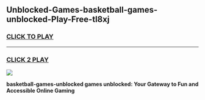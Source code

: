
## Unblocked-Games-basketball-games-unblocked-Play-Free-tl8xj
<h3>
<a href="https://premium76.site?title=basketball-games-unblocked&ref=18A1">CLICK TO PLAY</a></h3>
<hr>

<h3>
<a href="https://premium76.site?title=basketball-games-unblocked&ref=18A1">CLICK 2 PLAY</a>
  
</h3>

<a href="https://premium76.site?title=basketball-games-unblocked&ref=18A1"><img src="https://clearcache.store/games.png"></a>


**basketball-games-unblocked games unblocked: Your Gateway to Fun and Accessible Online Gaming**
